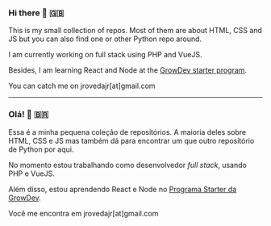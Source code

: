 ### Hi there 👋 🇬🇧

This is my small collection of repos. Most of them are about HTML, CSS and JS but you can also find one or other Python repo around.

I am currently working on full stack using PHP and VueJS.

Besides, I am learning React and Node at the [GrowDev starter program](https://growdev.com.br).

You can catch me on jrovedajr\[at\]gmail.com

--------

### Olá! 👋 🇧🇷

Essa é a minha pequena coleção de repositórios. A maioria deles sobre HTML, CSS e JS mas também dá para encontrar um que outro repositório de Python por aqui.

No momento estou trabalhando como desenvolvedor *full stack*, usando PHP e VueJS.

Além disso, estou aprendendo React e Node no [Programa Starter da GrowDev](https://growdev.com.br).

Você me encontra em jrovedajr\[at\]gmail.com


<!--
**rovedajr/rovedajr** is a ✨ _special_ ✨ repository because its `README.md` (this file) appears on your GitHub profile.

Here are some ideas to get you started:

- 🔭 I’m currently working on ...
- 🌱 I’m currently learning ...
- 👯 I’m looking to collaborate on ...
- 🤔 I’m looking for help with ...
- 💬 Ask me about ...
- 📫 How to reach me: ...
- 😄 Pronouns: ...
- ⚡ Fun fact: ...
-->
